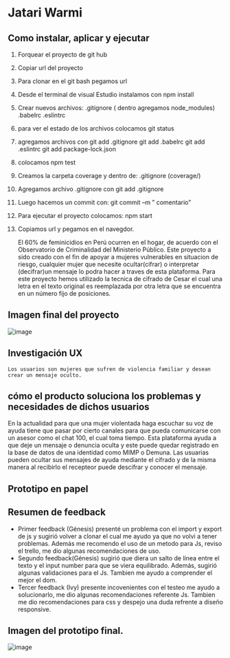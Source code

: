 # Jatari Warmi

## Como instalar, aplicar y ejecutar

  1.	Forquear el proyecto de git hub
  2.	Copiar url del proyecto
  3.	Para clonar en el git bash pegamos url
  4.	Desde el terminal de visual Estudio instalamos con npm install
  5.	Crear nuevos archivos:
        .gitignore ( dentro agregamos node_modules)
        .babelrc
        .eslintrc
  6.	para ver el estado de los archivos colocamos git status
  7.	agregamos archivos con
      git add .gitignore
      git add .babelrc
      git add .eslintrc
      git add package-lock.json
  8.	colocamos npm test
  9.	Creamos la carpeta coverage y dentro de:  .gitignore (coverage/)
  10.	Agregamos archivo .gitignore con git add .gitignore
  11.	Luego hacemos un commit con: git commit –m ” comentario”
  12.	Para ejecutar el proyecto colocamos: npm start
  13. Copiamos url y pegamos en el navegdor.

      El 60% de feminicidios en Perú ocurren en el hogar, de acuerdo con el Observatorio de Criminalidad del Ministerio Público. Este proyecto a sido creado con el fin de apoyar a mujeres vulnerables en situacion de riesgo, cualquier mujer que necesite ocultar(cifrar) o interpretar (decifrar)un mensaje lo podra hacer a traves de esta plataforma. Para este proyecto hemos utilizado la tecnica de cifrado de Cesar el cual una letra en el texto original es reemplazada por otra letra que se encuentra en un número fijo de posiciones.

## Imagen final del proyecto

![image](https://i.ibb.co/5GjRYZ6/Jatari-Warmi-final.png)

## Investigación UX
    Los usuarios son mujeres que sufren de violencia familiar y desean crear un mensaje oculto.

## cómo el producto soluciona los problemas y necesidades de dichos usuarios

  En la actualidad para que una mujer violentada haga escuchar su voz de ayuda tiene que pasar por cierto canales para que pueda comunicarse con un asesor como el chat 100, el cual toma tiempo. Esta plataforma ayuda a que deje un mensaje o denuncia oculta y este puede quedar registrado en la base de datos de una identidad como MIMP o Demuna.
  Las usuarias  pueden ocultar sus mensajes de ayuda mediante el cifrado y de la misma manera al recibirlo el recepteor puede descifrar y conocer el mensaje.

## Prototipo en papel



## Resumen de feedback
  - Primer feedback (Génesis) presenté un problema con el import y export de js y sugirió volver a clonar el cual me ayudo ya que no volvi a    tener problemas. Además  me recomendo el uso de un metodo para Js, reviso el trello, me dio algunas recomendaciones de uso.
  - Segundo feedback(Génesis) sugirió que diera un salto de línea entre el texto y el input number para que se viera equilibrado. Además, sugirió algunas validaciones para el Js. Tambien me ayudo a comprender el mejor el dom.
  - Tercer feedback (Ivy) presente incovenientes con el testeo me ayudo a solucionarlo, me dio algunas recomendaciones referente Js. Tambien me dio recomendaciones para css y despejo una duda refrente a diseño responsive.

## Imagen del prototipo final.

![image](https://ibb.co/1LrstzL)



 